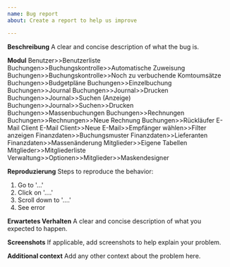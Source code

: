 ```yaml
---
name: Bug report
about: Create a report to help us improve

---
```


**Beschreibung**
A clear and concise description of what the bug is.

**Modul**
Benutzer>>Benutzerliste
Buchungen>>Buchungskontrolle>>Automatische Zuweisung
Buchungen>>Buchungskontrolle>>Noch zu verbuchende Komtoumsätze
Buchungen>>Budgetpläne
Buchungen>>Einzelbuchung
Buchungen>>Journal
Buchungen>>Journal>>Drucken
Buchungen>>Journal>>Suchen (Anzeige)
Buchungen>>Journal>>Suchen>>Drucken
Buchungen>>Massenbuchungen
Buchungen>>Rechnungen
Buchungen>>Rechnungen>>Neue Rechnung
Buchungen>>Rückläufer
E-Mail Client
E-Mail Client>>Neue E-Mail>>Empfänger wählen>>Filter anzeigen
Finanzdaten>>Buchungsmuster
Finanzdaten>>Lieferanten
Finanzdaten>>Massenänderung
Mitglieder>>Eigene Tabellen
Mitglieder>>Mitgliederliste
Verwaltung>>Optionen>>Mitglieder>>Maskendesigner

**Reproduzierung**
Steps to reproduce the behavior:
1. Go to '...'
2. Click on '....'
3. Scroll down to '....'
4. See error

**Erwartetes Verhalten**
A clear and concise description of what you expected to happen.

**Screenshots**
If applicable, add screenshots to help explain your problem.

**Additional context**
Add any other context about the problem here.
